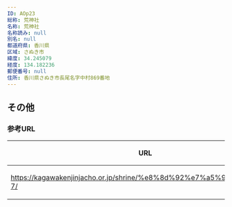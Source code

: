 ```yaml
---
ID: AOp23
総称: 荒神社
名称: 荒神社
名称読み: null
別名: null
都道府県: 香川県
区域: さぬき市
緯度: 34.245079
経度: 134.182236
郵便番号: null
住所: 香川県さぬき市長尾名字中村869番地
---
```


## その他

### 参考URL

| URL                                                                   | 説明   |
| --------------------------------------------------------------------- | ------ |
| https://kagawakenjinjacho.or.jp/shrine/%e8%8d%92%e7%a5%9e%e7%a4%be-7/ | 神社庁 |
